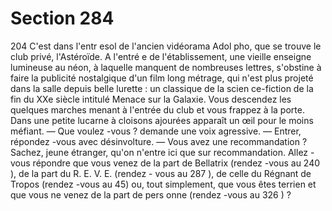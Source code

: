 # Section 284

204
C'est dans l'entr esol de l'ancien vidéorama Adol pho, que se
trouve le club privé, l'Astéroïde. A l'entré e de l'établissement, une
vieille enseigne lumineuse au néon, à laquelle manquent de
nombreuses lettres, s'obstine à faire la publicité nostalgique d'un
film long métrage, qui n'est plus projeté dans la salle depuis belle
lurette :  un classique de la scien ce-fiction de la fin du  XXe siècle
intitulé  Menace sur la Galaxie.  Vous descendez les quelques
marches menant à l'entrée du club et vous frappez à la porte.
Dans une petite lucarne à cloisons ajourées apparaît un œil pour
le moins méfiant.
— Que voulez -vous ? demande une voix agressive.
— Entrer, répondez -vous avec désinvolture.
— Vous avez une recommandation ? Sachez, jeune étranger,
qu'on n'entre ici que sur recommandation. Allez -vous répondre
que vous venez de la part de
Bellatrix (rendez -vous au 240 ), de la part du R. E. V. E. (rendez -
vous au 287 ), de celle du Régnant de Tropos (rendez -vous au
45) ou, tout simplement, que vous êtes terrien et que vous ne
venez de la part de pers onne (rendez -vous au 326 ) ?
